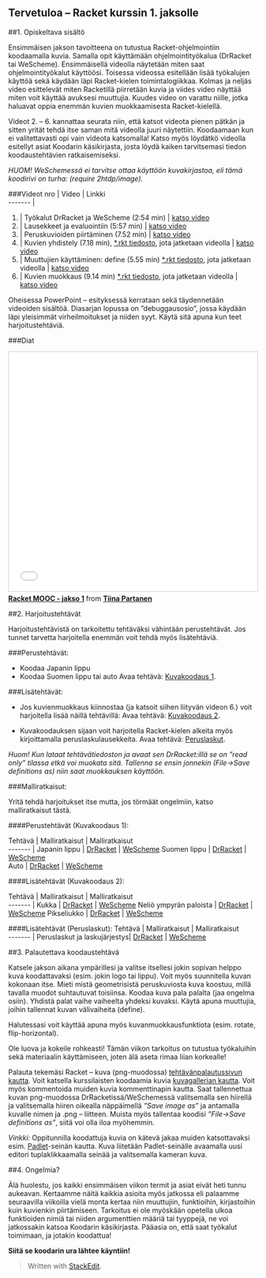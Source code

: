 Tervetuloa – Racket kurssin 1. jaksolle
------------------------------------------------------
##1. Opiskeltava sisältö

Ensimmäisen jakson tavoitteena on tutustua Racket-ohjelmointiin koodaamalla kuvia. Samalla opit käyttämään ohjelmointityökalua (DrRacket tai WeScheme). Ensimmäisellä videolla näytetään miten saat ohjelmointityökalut käyttöösi. Toisessa videossa esitellään lisää työkalujen käyttöä sekä käydään läpi Racket-kielen toimintalogiikkaa. Kolmas ja neljäs video esittelevät miten Racketillä piirretään kuvia ja viides video näyttää miten voit käyttää avuksesi muuttujia. Kuudes video on varattu niille, jotka haluavat oppia enemmän kuvien muokkaamisesta Racket-kielellä.

Videot 2. – 6. kannattaa seurata niin, että katsot videota pienen pätkän ja sitten yrität tehdä itse saman mitä videolla juuri näytettiin. Koodaamaan kun ei valitettavasti opi vain videota katsomalla! Katso myös löydätkö videolla esitellyt asiat Koodarin käsikirjasta, josta löydä kaiken tarvitsemasi tiedon koodaustehtävien ratkaisemiseksi.

*HUOM! WeSchemessä ei tarvitse ottaa käyttöön kuvakirjastoa, eli tämä koodirivi on turha: (require 2htdp/image).*

###Videot 
nro  | Video  |    Linkki                                   
-------                                              |
1.  | Työkalut DrRacket ja WeScheme (2:54 min) |  <a href="https://youtu.be/F5_ZIPsj0xI" target="_blank">katso video</a>  
2.  | Lausekkeet ja evaluointiin (5:57 min)  |	<a href="https://youtu.be/oW4G0kly9Iw" target="_blank">katso video</a>
3.  | Peruskuvioiden piirtäminen (7.52 min)  |	<a href="https://youtu.be/W7Aof-hnzkw" target="_blank">katso video</a>
4.  | Kuvien yhdistely (7.18 min), [*.rkt tiedosto](http://racket.koodiaapinen.fi/videot/tiedostot/2.2.racket_alkeet_kuvien_yhdistely.rkt), jota jatketaan videolla   | <a href="https://youtu.be/2EM6csmcBkE" target="_blank">katso video</a>
5.  | Muuttujien käyttäminen: define (5.55 min) [*.rkt tiedosto](http://racket.koodiaapinen.fi/videot/tiedostot/2.3.racket_alkeet_maarittelyt_define.rkt), jota jatketaan videolla | 	<a href="https://youtu.be/C5p7MaIQFoo" target="_blank">katso video</a>
6.  | Kuvien muokkaus (9.14 min) [*.rkt tiedosto](http://racket.koodiaapinen.fi/videot/tiedostot/2.4.racket_alkeet_kuvien_muokkaus.rkt), jota jatketaan videolla |  	<a href="https://youtu.be/gL5vw3xAx7g" target="_blank">katso video</a>	

Oheisessa PowerPoint – esityksessä kerrataan sekä täydennetään videoiden sisältöä. Diasarjan lopussa on ”debuggausosio”, jossa käydään läpi yleisimmät virheilmoitukset ja niiden syyt. Käytä sitä apuna kun teet harjoitustehtäviä.

###Diat

<iframe src="//www.slideshare.net/slideshow/embed_code/key/L5jrWRf4iIBMW2" width="595" height="485" frameborder="0" marginwidth="0" marginheight="0" scrolling="no" style="border:1px solid #CCC; border-width:1px; margin-bottom:5px; max-width: 100%;" allowfullscreen> </iframe> <div style="margin-bottom:5px"> <strong> <a href="//www.slideshare.net/TiinaPartanen/racket-mooc-jakso-1" title="Racket MOOC - jakso 1" target="_blank">Racket MOOC - jakso 1</a> </strong> from <strong><a href="//www.slideshare.net/TiinaPartanen" target="_blank">Tiina Partanen</a></strong> </div>

##2. Harjoitustehtävät

Harjoitustehtävistä on tarkoitettu tehtäväksi vähintään perustehtävät. Jos tunnet tarvetta harjoitella enemmän voit tehdä myös lisätehtäviä.

###Perustehtävät:
- Koodaa Japanin lippu 
- Koodaa Suomen lippu tai auto
Avaa tehtävä: <a href="http://racket.koodiaapinen.fi/tehtavat/peruskuvat_ja_kuvien_yhdistely.html" target="_blank">Kuvakoodaus 1</a>.

###Lisätehtävät:
- Jos kuvienmuokkaus kiinnostaa (ja katsoit siihen liityvän videon 6.) voit harjoitella lisää näillä tehtävillä: 
Avaa tehtävä: <a href="http://racket.koodiaapinen.fi/tehtavat/peruskuvat_ja_kuvien_yhdistely.html#%28part._racket_alkeet_peruskuviot_2%29" target="_blank">Kuvakoodaus 2</a>.

- Kuvakoodauksen sijaan voit harjoitella Racket-kielen alkeita myös kirjoittamalla peruslaskulausekkeita. 
Avaa tehtävä: <a href="http://racket.koodiaapinen.fi/tehtavat/peruslaskut_ja_laskujarjestys.html#%28part._racket_alkeet_peruslaskut_1%29" target="_blank">Peruslaskut</a>.

*Huom! Kun lataat tehtävätiedoston ja avaat sen DrRacket:illä se on ”read only” tilassa etkä voi muokata sitä. Tallenna se ensin jonnekin (File->Save definitions as) niin saat muokkauksen käyttöön.*

###Malliratkaisut:

Yritä tehdä harjoitukset itse mutta, jos törmäät ongelmiin, katso malliratkaisut tästä.

####Perustehtävät (Kuvakoodaus 1):

Tehtävä | Malliratkaisut  | Malliratkaisut                                  
-------                                              |
Japanin lippu | [DrRacket](http://racket.koodiaapinen.fi/tehtavat/tiedostot/alkeet/kuvat/japaninlippu_esimerkkiratkaisuja.rkt) | <a href="http://racket.koodiaapinen.fi/tehtavat/tiedostot/wescheme/japaninlippu_esimerkkiratkaisuja.html" target="_blank">WeScheme</a>
Suomen lippu | [DrRacket](http://racket.koodiaapinen.fi/tehtavat/tiedostot/alkeet/kuvat/suomenlippu_esimerkkiratkaisuja.rkt)  | <a href="http://racket.koodiaapinen.fi/tehtavat/tiedostot/wescheme/suomenlippu_esimerkkiratkaisuja.html" target="_blank">WeScheme</a>	
Auto | [DrRacket](http://racket.koodiaapinen.fi/tehtavat/tiedostot/alkeet/kuvat/auto_esimerkkiratkaisuja.rkt)  |	<a href="http://racket.koodiaapinen.fi/tehtavat/tiedostot/wescheme/auto_esimerkkiratkaisuja.html" target="_blank">WeScheme</a>

####Lisätehtävät (Kuvakoodaus 2):

Tehtävä | Malliratkaisut |    Malliratkaisut                                  
-------                                              |
Kukka | [DrRacket](http://racket.koodiaapinen.fi/tehtavat/tiedostot/alkeet/kuvat/kukka_esimerkkiratkaisuja.rkt) | <a href="http://racket.koodiaapinen.fi/tehtavat/tiedostot/wescheme/kukka_esimerkkiratkaisuja.html" target="_blank">WeScheme</a>
Neliö ympyrän paloista | [DrRacket](http://racket.koodiaapinen.fi/tehtavat/tiedostot/alkeet/kuvat/ympyrakuvio_esimerkkiratkaisuja.rkt)  |	<a href="http://racket.koodiaapinen.fi/tehtavat/tiedostot/wescheme/ympyrakuvio_esimerkkiratkaisuja.html" target="_blank">WeScheme</a>
Pikseliukko | [DrRacket](http://racket.koodiaapinen.fi/tehtavat/tiedostot/alkeet/kuvat/ukkeli_esimerkkiratkaisuja.rkt)  |	<a href="http://racket.koodiaapinen.fi/tehtavat/tiedostot/wescheme/ukkeli_esimerkkiratkaisuja.html" target="_blank">WeScheme</a>

####Lisätehtävät (Peruslaskut):
Tehtävä | Malliratkaisut |  Malliratkaisut                                  
-------                                              |
Peruslaskut ja laskujärjestys| [DrRacket](http://racket.koodiaapinen.fi/tehtavat/tiedostot/alkeet/peruslaskut/laskujarjestys_esimerkkiratkaisuja.rkt) | <a href="http://racket.koodiaapinen.fi/tehtavat/tiedostot/wescheme/laskujarjestys_esimerkkiratkaisuja.html" target="_blank">WeScheme</a>


##3. Palautettava koodaustehtävä

Katsele jakson aikana ympärillesi ja valitse itsellesi jokin sopivan helppo kuva koodattavaksi (esim. jokin logo tai lippu). Voit myös suunnitella kuvan kokonaan itse. Mieti mistä geometrisistä peruskuviosta kuva koostuu, millä tavalla muodot suhtautuvat toisiinsa. Koodaa kuva pala palalta (jaa ongelma osiin). Yhdistä palat vaihe vaiheelta yhdeksi kuvaksi. Käytä apuna muuttujia, joihin tallennat kuvan välivaiheita (define).

Halutessasi voit käyttää apuna myös kuvanmuokkausfunktiota (esim. rotate, flip-horizontal).

Ole luova ja kokeile rohkeasti! Tämän viikon tarkoitus on tutustua työkaluihin sekä materiaalin käyttämiseen, joten älä aseta rimaa liian korkealle!

Palauta tekemäsi Racket – kuva (png-muodossa) [tehtävänpalautussivun kautta](https://plus.cs.hut.fi/aapinen-racket/S2016/jakso-1/kuva/).
Voit katsella kurssilaisten koodaamia kuvia [kuvagallerian kautta](https://plus.cs.hut.fi/aapinen-racket/S2016/jakso-1/muidenkuvat/). Voit myös kommentoida muiden kuvia kommenttinapin kautta.
Saat tallennettua kuvan png-muodossa DrRacketissä/WeSchemessä valitsemalla sen hiirellä ja valitsemalla hiiren oikealla näppäimellä *”Save image as”* ja antamalla kuvalle nimen ja .png – liitteen. Muista myös tallentaa koodisi *”File->Save definitions as”*, siitä voi olla iloa myöhemmin.

*Vinkki:* Oppitunnilla koodattuja kuvia on kätevä jakaa muiden katsottavaksi esim. <a href="http://padlet.com" target="_blank">Padlet</a>-seinän kautta. Kuva liitetään Padlet-seinälle avaamalla uusi editori tuplaklikkaamalla seinää ja valitsemalla kameran kuva.

##4. Ongelmia?

Älä huolestu, jos kaikki ensimmäisen viikon termit ja asiat eivät heti tunnu aukeavan. Kertaamme näitä kaikkia asioita myös jatkossa eli palaamme seuraavilla viikoilla vielä monta kertaa niin muuttujiin, funktioihin, kirjastoihin kuin kuvienkin piirtämiseen. Tarkoitus ei ole myöskään opetella ulkoa funktioiden nimiä tai niiden argumenttien määriä tai tyyppejä, ne voi jatkossakin katsoa  Koodarin käsikirjasta. Pääasia on, että saat työkalut toimimaan, ja jotakin koodattua!

**Siitä se koodarin ura lähtee käyntiin!**

> Written with [StackEdit](https://stackedit.io/).

